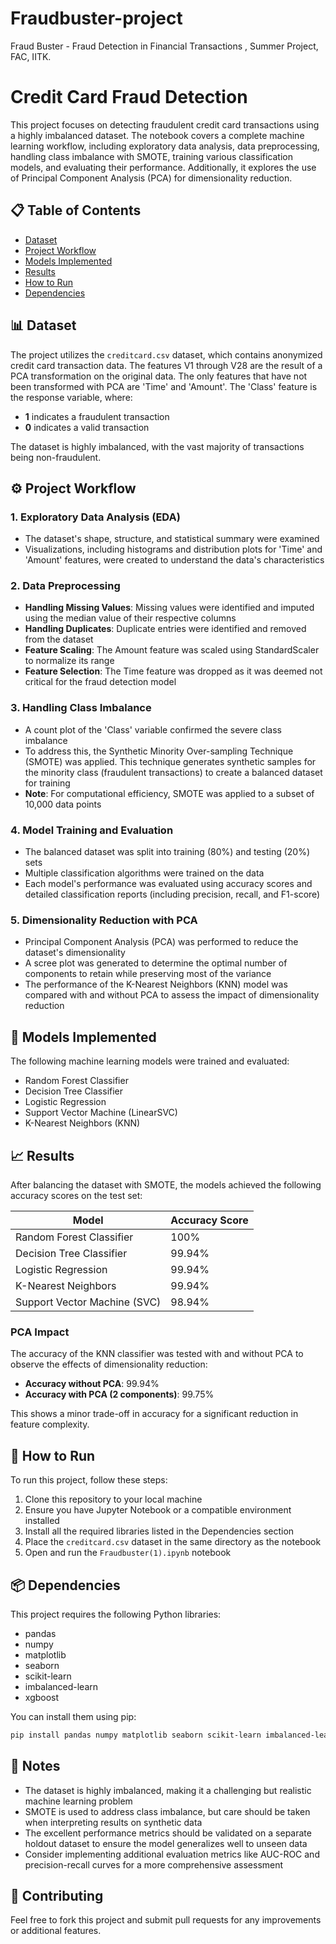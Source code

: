 # Fraudbuster-project
Fraud Buster - Fraud Detection in Financial Transactions , Summer Project, FAC, IITK.
# Credit Card Fraud Detection

This project focuses on detecting fraudulent credit card transactions using a highly imbalanced dataset. The notebook covers a complete machine learning workflow, including exploratory data analysis, data preprocessing, handling class imbalance with SMOTE, training various classification models, and evaluating their performance. Additionally, it explores the use of Principal Component Analysis (PCA) for dimensionality reduction.

## 📋 Table of Contents

- [Dataset](#-dataset)
- [Project Workflow](#️-project-workflow)
- [Models Implemented](#-models-implemented)
- [Results](#-results)
- [How to Run](#-how-to-run)
- [Dependencies](#-dependencies)

## 📊 Dataset

The project utilizes the `creditcard.csv` dataset, which contains anonymized credit card transaction data. The features V1 through V28 are the result of a PCA transformation on the original data. The only features that have not been transformed with PCA are 'Time' and 'Amount'. The 'Class' feature is the response variable, where:

- **1** indicates a fraudulent transaction
- **0** indicates a valid transaction

The dataset is highly imbalanced, with the vast majority of transactions being non-fraudulent.

## ⚙️ Project Workflow

### 1. Exploratory Data Analysis (EDA)
- The dataset's shape, structure, and statistical summary were examined
- Visualizations, including histograms and distribution plots for 'Time' and 'Amount' features, were created to understand the data's characteristics

### 2. Data Preprocessing
- **Handling Missing Values**: Missing values were identified and imputed using the median value of their respective columns
- **Handling Duplicates**: Duplicate entries were identified and removed from the dataset
- **Feature Scaling**: The Amount feature was scaled using StandardScaler to normalize its range
- **Feature Selection**: The Time feature was dropped as it was deemed not critical for the fraud detection model

### 3. Handling Class Imbalance
- A count plot of the 'Class' variable confirmed the severe class imbalance
- To address this, the Synthetic Minority Over-sampling Technique (SMOTE) was applied. This technique generates synthetic samples for the minority class (fraudulent transactions) to create a balanced dataset for training
- **Note**: For computational efficiency, SMOTE was applied to a subset of 10,000 data points

### 4. Model Training and Evaluation
- The balanced dataset was split into training (80%) and testing (20%) sets
- Multiple classification algorithms were trained on the data
- Each model's performance was evaluated using accuracy scores and detailed classification reports (including precision, recall, and F1-score)

### 5. Dimensionality Reduction with PCA
- Principal Component Analysis (PCA) was performed to reduce the dataset's dimensionality
- A scree plot was generated to determine the optimal number of components to retain while preserving most of the variance
- The performance of the K-Nearest Neighbors (KNN) model was compared with and without PCA to assess the impact of dimensionality reduction

## 🤖 Models Implemented

The following machine learning models were trained and evaluated:

- Random Forest Classifier
- Decision Tree Classifier
- Logistic Regression
- Support Vector Machine (LinearSVC)
- K-Nearest Neighbors (KNN)

## 📈 Results

After balancing the dataset with SMOTE, the models achieved the following accuracy scores on the test set:

| Model | Accuracy Score |
|-------|----------------|
| Random Forest Classifier | 100% |
| Decision Tree Classifier | 99.94% |
| Logistic Regression | 99.94% |
| K-Nearest Neighbors | 99.94% |
| Support Vector Machine (SVC) | 98.94% |

### PCA Impact

The accuracy of the KNN classifier was tested with and without PCA to observe the effects of dimensionality reduction:

- **Accuracy without PCA**: 99.94%
- **Accuracy with PCA (2 components)**: 99.75%

This shows a minor trade-off in accuracy for a significant reduction in feature complexity.

## 🚀 How to Run

To run this project, follow these steps:

1. Clone this repository to your local machine
2. Ensure you have Jupyter Notebook or a compatible environment installed
3. Install all the required libraries listed in the Dependencies section
4. Place the `creditcard.csv` dataset in the same directory as the notebook
5. Open and run the `Fraudbuster(1).ipynb` notebook

## 📦 Dependencies

This project requires the following Python libraries:

- pandas
- numpy
- matplotlib
- seaborn
- scikit-learn
- imbalanced-learn
- xgboost

You can install them using pip:

```bash
pip install pandas numpy matplotlib seaborn scikit-learn imbalanced-learn xgboost
```

## 📝 Notes

- The dataset is highly imbalanced, making it a challenging but realistic machine learning problem
- SMOTE is used to address class imbalance, but care should be taken when interpreting results on synthetic data
- The excellent performance metrics should be validated on a separate holdout dataset to ensure the model generalizes well to unseen data
- Consider implementing additional evaluation metrics like AUC-ROC and precision-recall curves for a more comprehensive assessment

## 🤝 Contributing

Feel free to fork this project and submit pull requests for any improvements or additional features.
